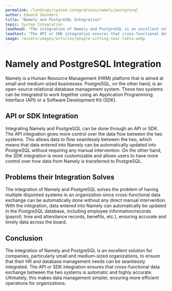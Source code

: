 ```yaml
---
permalink: /landings/system-integrations/namely/postgresql
author: Edward Saunders
title: "Namely and PostgreSQL Integration"
topic: System Integration
leadhead: "The integration of Namely and PostgreSQL is an excellent solution for companies, particularly small and medium-sized organizations, to ensure that their HR and database management needs can be seamlessly integrated"
leadtext: "The API or SDK integration ensures that cross-functional data exchange between the two systems is automatic and highly accurate. Ultimately, this makes data management simpler, ensuring more efficient operations for organizations."
image: /assets/images/articles/people-sitting-near-table.webp
---
```

<div class="arttext">    <h1>Namely and PostgreSQL Integration</h1>
    <p>Namely is a Human Resource Management (HRM) platform that is aimed at small and medium-sized businesses. PostgreSQL, on the other hand, is an open-source relational database management system. These two systems can be integrated to work together using an Application Programming Interface (API) or a Software Development Kit (SDK).</p>
    <h2>API or SDK Integration</h2>
    <p>Integrating Namely and PostgreSQL can be done through an API or SDK. The API integration gives more control over the data flow between the two systems. This allows data to flow seamlessly between the two, which means that data entered into Namely can be automatically updated into PostgreSQL without requiring any manual intervention. On the other hand, the SDK integration is more customizable and allows users to have more control over how data from Namely is transferred to PostgreSQL.</p>
    <h2>Problems their Integration Solves</h2>
    <p>The integration of Namely and PostgreSQL solves the problem of having multiple disjointed systems in an organization since cross-functional data exchange can be automatically done without any direct manual intervention. With the integration, data entered into Namely can automatically be updated in the PostgreSQL database, including employee information/records (payroll, time and attendance records, benefits, etc.), ensuring accurate and timely data across the board.</p>
    <h2>Conclusion</h2>
    <p>The integration of Namely and PostgreSQL is an excellent solution for companies, particularly small and medium-sized organizations, to ensure that their HR and database management needs can be seamlessly integrated. The API or SDK integration ensures that cross-functional data exchange between the two systems is automatic and highly accurate. Ultimately, this makes data management simpler, ensuring more efficient operations for organizations. </p>
</div>